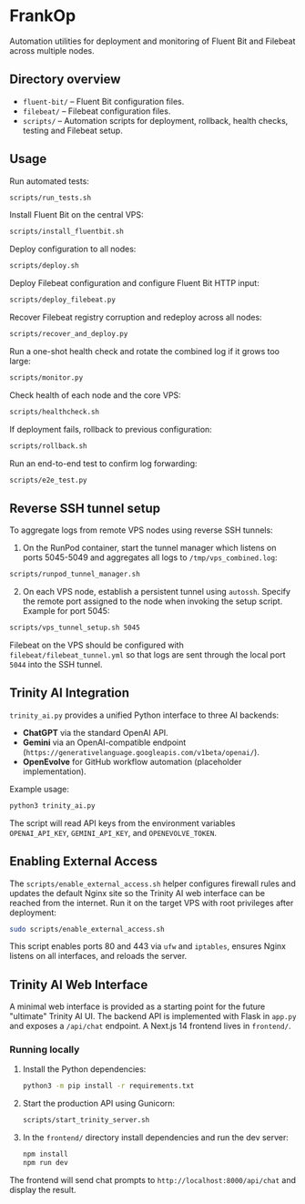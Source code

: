 # FrankOp

Automation utilities for deployment and monitoring of Fluent Bit and Filebeat across multiple nodes.

## Directory overview
- `fluent-bit/` – Fluent Bit configuration files.
- `filebeat/` – Filebeat configuration files.
- `scripts/` – Automation scripts for deployment, rollback, health checks, testing and Filebeat setup.

## Usage

Run automated tests:
```bash
scripts/run_tests.sh
```

Install Fluent Bit on the central VPS:
```bash
scripts/install_fluentbit.sh
```

Deploy configuration to all nodes:
```bash
scripts/deploy.sh
```

Deploy Filebeat configuration and configure Fluent Bit HTTP input:
```bash
scripts/deploy_filebeat.py
```

Recover Filebeat registry corruption and redeploy across all nodes:
```bash
scripts/recover_and_deploy.py
```

Run a one-shot health check and rotate the combined log if it grows too large:
```bash
scripts/monitor.py
```

Check health of each node and the core VPS:
```bash
scripts/healthcheck.sh
```

If deployment fails, rollback to previous configuration:
```bash
scripts/rollback.sh
```

Run an end-to-end test to confirm log forwarding:
```bash
scripts/e2e_test.py
```

## Reverse SSH tunnel setup

To aggregate logs from remote VPS nodes using reverse SSH tunnels:

1. On the RunPod container, start the tunnel manager which listens on
   ports 5045-5049 and aggregates all logs to `/tmp/vps_combined.log`:

```bash
scripts/runpod_tunnel_manager.sh
```

2. On each VPS node, establish a persistent tunnel using `autossh`.
   Specify the remote port assigned to the node when invoking the
   setup script. Example for port 5045:

```bash
scripts/vps_tunnel_setup.sh 5045
```

Filebeat on the VPS should be configured with
`filebeat/filebeat_tunnel.yml` so that logs are sent through the local
port `5044` into the SSH tunnel.

## Trinity AI Integration

`trinity_ai.py` provides a unified Python interface to three AI backends:

- **ChatGPT** via the standard OpenAI API.
- **Gemini** via an OpenAI-compatible endpoint (`https://generativelanguage.googleapis.com/v1beta/openai/`).
- **OpenEvolve** for GitHub workflow automation (placeholder implementation).

Example usage:

```bash
python3 trinity_ai.py
```

The script will read API keys from the environment variables `OPENAI_API_KEY`,
`GEMINI_API_KEY`, and `OPENEVOLVE_TOKEN`.

## Enabling External Access

The `scripts/enable_external_access.sh` helper configures firewall rules and updates the default Nginx site so the Trinity AI web interface can be reached from the internet.
Run it on the target VPS with root privileges after deployment:

```bash
sudo scripts/enable_external_access.sh
```

This script enables ports 80 and 443 via `ufw` and `iptables`, ensures Nginx listens on all interfaces, and reloads the server.

## Trinity AI Web Interface

A minimal web interface is provided as a starting point for the future
"ultimate" Trinity AI UI. The backend API is implemented with Flask in
`app.py` and exposes a `/api/chat` endpoint. A Next.js 14 frontend lives in
`frontend/`.

### Running locally

1. Install the Python dependencies:
   ```bash
   python3 -m pip install -r requirements.txt
   ```
2. Start the production API using Gunicorn:
   ```bash
   scripts/start_trinity_server.sh
   ```
3. In the `frontend/` directory install dependencies and run the dev server:
   ```bash
   npm install
   npm run dev
   ```

The frontend will send chat prompts to `http://localhost:8000/api/chat` and
display the result.
